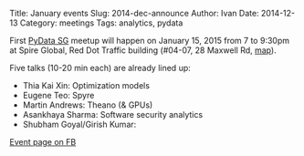 Title: January events
Slug: 2014-dec-announce
Author: Ivan
Date: 2014-12-13
Category: meetings
Tags: analytics, pydata

First [PyData SG](https://facebook.com/groups/pydatasg/) meetup will
happen on January 15, 2015 from 7 to 9:30pm at Spire Global, 
Red Dot Traffic building (#04-07, 28 Maxwell Rd, 
[map](https://goo.gl/maps/Xhpl6)).

Five talks (10-20 min each) are already lined up:

- Thia Kai Xin: Optimization models
- Eugene Teo: Spyre
- Martin Andrews: Theano (& GPUs)
- Asankhaya Sharma: Software security analytics
- Shubham Goyal/Girish Kumar:

[Event page on FB](https://www.facebook.com/events/994351117258134/)


